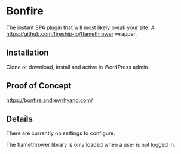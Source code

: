 # Bonfire

The instant SPA plugin that will most likely break your site. A https://github.com/fireship-io/flamethrower wrapper.

## Installation

Clone or download, install and active in WordPress admin.

## Proof of Concept

https://bonfire.andrewrhyand.com/

## Details

There are currently no settings to configure.

The flamethrower library is only loaded when a user is not logged in.